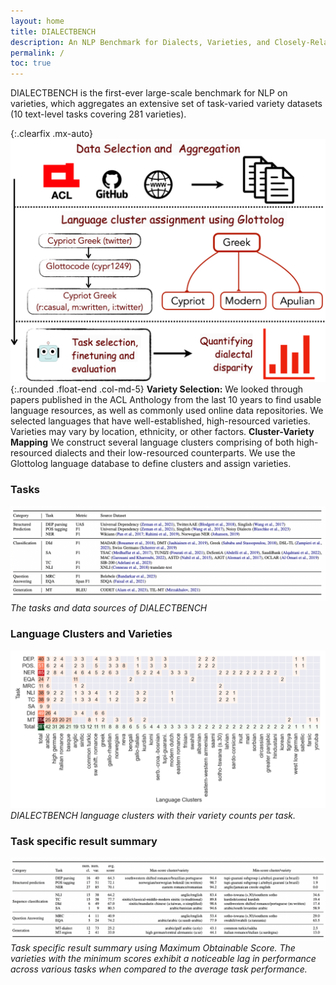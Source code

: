 ```yaml
---
layout: home
title: DIALECTBENCH
description: An NLP Benchmark for Dialects, Varieties, and Closely-Related Languages
permalink: /
toc: true
---
```




DIALECTBENCH is the first-ever large-scale benchmark for NLP on varieties, which aggregates an extensive set of task-varied variety datasets (10 text-level tasks covering 281 varieties).

{:.clearfix .mx-auto}
![alt text](assets/theme/images/dialectbench_framework.png){:.rounded .float-end .col-md-5}
**Variety Selection:** We looked through papers published in the ACL Anthology from the last 10 years to find usable language resources, as well as commonly used online data repositories. We selected languages that
have well-established, high-resourced varieties. Varieties may vary by location, ethnicity, or other factors.
**Cluster-Variety Mapping** We construct several language clusters comprising of both high-resourced dialects and their low-resourced counterparts. We use the Glottolog language database to define clusters and assign varieties.

### Tasks

![alt text](assets/theme/images/tasks.png)
_The tasks and data sources of DIALECTBENCH_

### Language Clusters and Varieties

![alt text](assets/theme/images/dialect_count.png)
_DIALECTBENCH language clusters with their variety counts per task._

### Task specific result summary

![alt text](assets/theme/images/result_summary.png)
_Task specific result summary using Maximum Obtainable Score. The varieties with the minimum scores exhibit a noticeable lag in performance across various tasks when compared to the average task performance._